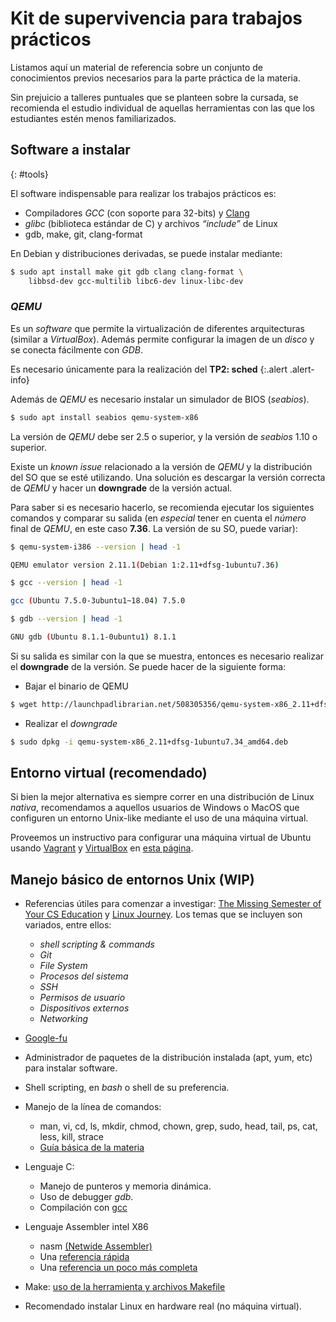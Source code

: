 # Kit de supervivencia para trabajos prácticos

Listamos aquí un material de referencia sobre un conjunto de conocimientos previos necesarios para la parte práctica de la materia.

Sin prejuicio a talleres puntuales que se planteen sobre la cursada, se recomienda el estudio individual de aquellas herramientas con las que los estudiantes estén menos familiarizados.

## Software a instalar
{: #tools}

El software indispensable para realizar los trabajos prácticos es:

  - Compiladores _GCC_ (con soporte para 32-bits) y [Clang]
  - _glibc_ (biblioteca estándar de C) y archivos _“include”_ de Linux
  - gdb, make, git, clang-format

En Debian y distribuciones derivadas, se puede instalar mediante:

```bash
$ sudo apt install make git gdb clang clang-format \
	libbsd-dev gcc-multilib libc6-dev linux-libc-dev
```

### **_QEMU_**

Es un _software_ que permite la virtualización de diferentes arquitecturas (similar a _VirtualBox_).
Además permite configurar la imagen de un _disco_ y se conecta fácilmente con _GDB_.

Es necesario únicamente para la realización del **TP2: sched**
{:.alert .alert-info}

Además de _QEMU_ es necesario instalar un simulador de BIOS (_seabios_).

```bash
$ sudo apt install seabios qemu-system-x86
```

La versión de _QEMU_ debe ser 2.5 o superior, y la versión de _seabios_ 1.10 o superior.

Existe un _known issue_ relacionado a la versión de _QEMU_ y la distribución del SO que se esté utilizando.
Una solución es descargar la versión correcta de _QEMU_ y hacer un **downgrade** de la versión actual.

Para saber si es necesario hacerlo, se recomienda ejecutar los siguientes comandos
y comparar su salida (en _especial_ tener en cuenta el _número_ final de _QEMU_,
en este caso **7.36**. La versión de su SO, puede variar):

```bash
$ qemu-system-i386 --version | head -1

QEMU emulator version 2.11.1(Debian 1:2.11+dfsg-1ubuntu7.36)

$ gcc --version | head -1

gcc (Ubuntu 7.5.0-3ubuntu1~18.04) 7.5.0

$ gdb --version | head -1

GNU gdb (Ubuntu 8.1.1-0ubuntu1) 8.1.1
```

Si su salida es similar con la que se muestra, entonces es necesario realizar el **downgrade** de la versión. Se puede hacer de la siguiente forma:

- Bajar el binario de QEMU

```bash
$ wget http://launchpadlibrarian.net/508305356/qemu-system-x86_2.11+dfsg-1ubuntu7.34_amd64.deb
```

- Realizar el _downgrade_

```bash
$ sudo dpkg -i qemu-system-x86_2.11+dfsg-1ubuntu7.34_amd64.deb
```

[Clang]: https://en.wikipedia.org/wiki/Clang

## Entorno virtual (recomendado)

Si bien la mejor alternativa es siempre correr en una distribución de Linux _nativa_, recomendamos a aquellos usuarios de Windows o MacOS que configuren un entorno Unix-like mediante el uso de una máquina virtual.

Proveemos un instructivo para configurar una máquina virtual de Ubuntu usando [Vagrant][vagrant] y [VirtualBox][virtualbox] en [esta página](vm.md).

[vagrant]: https://www.vagrantup.com/
[virtualbox]:https://www.virtualbox.org/

## Manejo básico de entornos Unix (WIP)

  - Referencias útiles para comenzar a investigar: [The Missing Semester of Your CS Education](https://missing.csail.mit.edu/) y [Linux Journey](https://linuxjourney.com/). Los temas que se incluyen son variados, entre ellos:
    - _shell scripting & commands_
    - _Git_
    - _File System_
    - _Procesos del sistema_
    - _SSH_
    - _Permisos de usuario_
    - _Dispositivos externos_
    - _Networking_

  - [Google-fu](https://en.wiktionary.org/wiki/Google-fu)
  - Administrador de paquetes de la distribución instalada (apt, yum, etc) para instalar software.
  - Shell scripting, en _bash_ o shell de su preferencia.
  - Manejo de la línea de comandos:
    - man, vi, cd, ls, mkdir, chmod, chown, grep, sudo, head, tail, ps, cat, less, kill, strace
    - [Guía básica de la materia](https://docs.google.com/spreadsheets/d/1eKCDfeSbdcydg0VPmW0oaIONgv1DPnSSILOk2vQSv4Y/pubhtml)
  - Lenguaje C:
    - Manejo de punteros y memoria dinámica.
    - Uso de debugger _gdb_.
    - Compilación con [gcc](https://gcc.gnu.org)
  - Lenguaje Assembler intel X86
    - nasm [(Netwide Assembler)](http://www.nasm.us/)
    - Una [referencia rápida](https://www.cs.uaf.edu/2005/fall/cs301/support/x86/index.html)
    - Una [referencia un poco más completa](http://www.jegerlehner.ch/intel/IntelCodeTable.pdf)
  - Make: [uso de la herramienta y archivos Makefile](https://www.gnu.org/software/make/manual/html_node/Quick-Reference.html)
  - Recomendado instalar Linux en hardware real (no máquina virtual).
